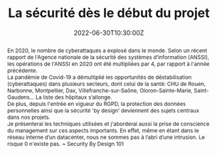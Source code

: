 ---
title: La sécurité dès le début du projet

event: Breizhcamp 2022
event_url: https://www.breizhcamp.org/

location: Rennes (Université Rennes 1)
address:
  street: 263 Av. Général Leclerc
  city: Rennes
  region: Bretagne
  postcode: '35700'
  country: France

summary: Lors de la conception d'un projet, mettons en des outils sur la sécurité
abstract: "En 2020, le nombre de cyberattaques a explosé dans le monde. Selon un récent rapport de l'Agence nationale de la sécurité des systèmes d’information (ANSSI), les opérations de l'ANSSI en 2020 ont été multipliées par 4, par rapport à l'année précédente.


La pandémie de Covid-19 a démultiplié les opportunités de déstabilisation (cyberattaques) dans plusieurs secteurs, dont celui de la santé: CHU de Rouen, Narbonne, Montpellier, Dax, Villefranche-sur-Saône, Oloron-Sainte-Marie, Saint-Gaudens... La liste des hôpitaux s’allonge.


De plus, depuis l'entrée en vigueur du RGPD, la protection des données personnelles ainsi que la sécurité 'by design' deviennent des sujets centraux dans nos projets.


Je présenterai les techniques utilisées et j'aborderai aussi la prise de conscience du management sur ces aspects importants.
En effet, même en étant dans le réseau interne d’un datacenter, nous ne sommes pas à l’abri d’une intrusion. Le risque 0 n'existe pas.
~ Security By Design 101"

date: "2022-06-30T10:30:00Z"
date_end: "2022-06-30T11:25:00Z"
all_day: false

publishDate: "2022-05-17T00:00:00Z"

authors: [David Aparicio]
tags: [Cybersécurité]

featured: false

image:
  caption: 'Crédits: [**Breizhcamp 2022**](https://www.breizhcamp.org/)'
  focal_point: Right

links:
#- icon: binoculars
#  icon_pack: fas
#  name: Description
#  url: https://cfp.devoxx.fr/2022/talk/LDA-6791
- icon: comments
  icon_pack: fas
  name: Avis
  url: https://s.42l.fr/breizh2022sec
url_code: ""
url_pdf: ""
url_slides: "talks/BreizhCamp2022_La_securite_des_la_conception.pdf"
url_video: ""

slides: ""
projects: []
---